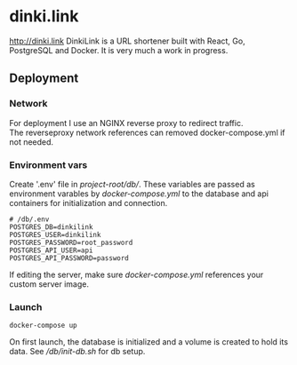 # dinki.link

http://dinki.link
DinkiLink is a URL shortener built with React, Go, PostgreSQL and Docker.  It is very much a work in progress.


## Deployment

### Network
For deployment I use an NGINX reverse proxy to redirect traffic.  
The reverseproxy network references can removed docker-compose.yml if not needed.


### Environment vars
Create '.env' file in *project-root/db/*.  These variables are passed as environment varables by *docker-compose.yml* to the database and api containers for initialization and connection.
```
# /db/.env
POSTGRES_DB=dinkilink
POSTGRES_USER=dinkilink
POSTGRES_PASSWORD=root_password
POSTGRES_API_USER=api
POSTGRES_API_PASSWORD=password
```

If editing the server, make sure *docker-compose.yml* references your custom server image.

### Launch
```
docker-compose up
```
On first launch, the database is initialized and a volume is created to hold its data.  See */db/init-db.sh* for db setup.
